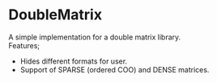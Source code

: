 # DoubleMatrix

A simple implementation for a double matrix library.  
Features;
- Hides different formats for user.
- Support of SPARSE (ordered COO) and DENSE matrices.

